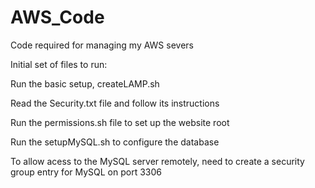# AWS_Code
Code required for managing my AWS severs

Initial set of files to run:

  Run the basic setup, createLAMP.sh
  
  Read the Security.txt file and follow its instructions
  
  Run the permissions.sh file to set up the website root
  
  Run the setupMySQL.sh to configure the database
  
  To allow acess to the MySQL server remotely, need to create a security group entry for MySQL on port 3306
  
  
